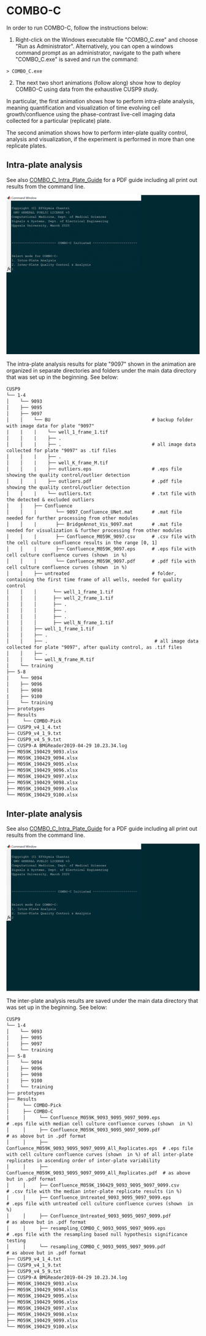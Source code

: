 # COMBO-C
In order to run COMBO-C, follow the instructions below:

1. Right-click on the Windows executable file "COMBO_C.exe" and choose "Run as Administrator".
Alternatively, you can open a windows command prompt as an administrator, navigate to the path where
"COMBO_C.exe" is saved and run the command: 

```
> COMBO_C.exe
```

2. The next two short animations (follow along) show how to deploy COMBO-C using data from the exhaustive CUSP9 
study. 

In particular, the first animation shows how to perform intra-plate analysis, meaning quantification and 
visualization of time evolving cell growth/confluence using the phase-contrast live-cell imaging data collected
for a particular (replicate) plate. 

The second animation shows how to perform inter-plate quality control, analysis and visualization, if the
experiment is performed in more than one replicate plates.

## Intra-plate analysis
 See also [COMBO_C_Intra_Plate_Guide](./COMBO_C_IntraPlate.pdf) for a PDF guide including all print out results from the command line. 
 
 ![Demo_intra_plate](demo/COMBO_C_IntraPlate.gif)
 
 The intra-plate analysis  results for plate "9097" shown in the animation are organized in separate directories and folders under the main data directory that was set up in the beginning. See below:
 
 ```
 CUSP9
└── 1-4
│    └── 9093  
│    ├── 9095
│    ├── 9097
│    │    └── BU                                     # backup folder with image data for plate "9097" 
|    |    |    └── well_1_frame_1.tif
│    │    |    ├── .
│    │    |    ├── .                                 # all image data collected for plate "9097" as .tif files 
│    │    |    ├── .
│    │    |    ├── well_K_frame_M.tif
│    │    |    ├── outliers.eps                      # .eps file showing the quality control/outlier detection
│    │    |    ├── outliers.pdf                      # .pdf file showing the quality control/outlier detection
│    │    |    └── outliers.txt                      # .txt file with the detected & excluded outliers
│    │    ├── Confluence
│    │    |       └── 9097_Confluence_UNet.mat       # .mat file needed for further processing from other modules
│    │    |       ├── BridgeAnnot_Vis_9097.mat       # .mat file needed for visualization & further processing from other modules
│    │    |       ├── Confluence_M059K_9097.csv      # .csv file with the cell culture confluence results in the range [0, 1]
│    │    |       ├── Confluence_M059K_9097.eps      # .eps file with cell culture confluence curves (shown  in %)
│    │    |       └── Confluence_M059K_9097.pdf      # .pdf file with cell culture confluence curves (shown  in %)
│    │    ├── untreated                              # folder, containing the first time frame of all wells, needed for quality control
│    │    │      └── well_1_frame_1.tif
│    │    │      ├── well_2_frame_1.tif
│    │    │      ├── .
│    │    │      ├── .                               
│    │    │      ├── .
│    │    │      ├── well_N_frame_1.tif
│    │    ├── well_1_frame_1.tif
│    │    ├── .
│    │    ├── .                                       # all image data collected for plate "9097", after quality control, as .tif files
│    │    ├── .
│    │    └── well_N_frame_M.tif    
│    └── training
├── 5-8
│    └── 9094
│    ├── 9096
│    ├── 9098
|    ├── 9100 
│    └── training
├── prototypes
├── Results
│     └── COMBO-Pick
├── CUSP9_v4_1_4.txt
├── CUSP9_v4_1_9.txt
├── CUSP9_v4_5_9.txt
├── CUSP9-A BMGReader2019-04-29 10.23.34.log
├── M059K_190429_9093.xlsx
├── M059K_190429_9094.xlsx
├── M059K_190429_9095.xlsx
├── M059K_190429_9096.xlsx
├── M059K_190429_9097.xlsx
├── M059K_190429_9098.xlsx
├── M059K_190429_9099.xlsx
└── M059K_190429_9100.xlsx
```

 
 ## Inter-plate analysis
  See also [COMBO_C_Intra_Plate_Guide](./COMBO_C_InterPlate.pdf) for a PDF guide including all print out results from the command line.
 
 ![Demo_inter_plate](demo/COMBO_C_InterPlate.gif)
 
 The inter-plate analysis results are saved under the main data directory that was set up in the beginning. See below:
 
 ```
 CUSP9
└── 1-4
│    └── 9093  
│    ├── 9095
│    ├── 9097
│    └── training
├── 5-8
│    └── 9094
│    ├── 9096
│    ├── 9098
|    ├── 9100 
│    └── training
├── prototypes
├── Results
│     └── COMBO-Pick
│     ├── COMBO-C
│     │     └── Confluence_M059K_9093_9095_9097_9099.eps                 # .eps file with median cell culture confluence curves (shown  in %)
│     │     ├── Confluence_M059K_9093_9095_9097_9099.pdf                 # as above but in .pdf format
│     │     ├── Confluence_M059K_9093_9095_9097_9099_All_Replicates.eps  # .eps file with cell culture confluence curves (shown  in %) of all inter-plate replicates in ascending order of inter-plate variability
│     │     ├── Confluence_M059K_9093_9095_9097_9099_All_Replicates.pdf  # as above but in .pdf format
│     │     ├── Confluence_M059K_190429_9093_9095_9097_9099.csv          # .csv file with the median inter-plate replicate results (in %)
│     │     ├── Confluence_Untreated_9093_9095_9097_9099.eps             # .eps file with untreated cell culture confluence curves (shown  in %)
│     │     ├── Confluence_Untreated_9093_9095_9097_9099.pdf             # as above but in .pdf format
│     │     ├── resampling_COMBO_C_9093_9095_9097_9099.eps               # .eps file with the resampling based null hypothesis significance testing
│     │     └── resampling_COMBO_C_9093_9095_9097_9099.pdf               # as above but in .pdf format
├── CUSP9_v4_1_4.txt
├── CUSP9_v4_1_9.txt
├── CUSP9_v4_5_9.txt
├── CUSP9-A BMGReader2019-04-29 10.23.34.log
├── M059K_190429_9093.xlsx
├── M059K_190429_9094.xlsx
├── M059K_190429_9095.xlsx
├── M059K_190429_9096.xlsx
├── M059K_190429_9097.xlsx
├── M059K_190429_9098.xlsx
├── M059K_190429_9099.xlsx
└── M059K_190429_9100.xlsx
```
 
 
 
 
 
